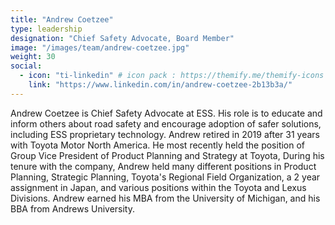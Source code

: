 ```yaml
---
title: "Andrew Coetzee"
type: leadership
designation: "Chief Safety Advocate, Board Member"
image: "/images/team/andrew-coetzee.jpg"
weight: 30
social:
  - icon: "ti-linkedin" # icon pack : https://themify.me/themify-icons
    link: "https://www.linkedin.com/in/andrew-coetzee-2b13b3a/"
---
```


Andrew Coetzee is Chief Safety Advocate at ESS. His role is to educate and inform others about 
road safety and encourage adoption of safer solutions, including ESS proprietary technology. 
Andrew retired in 2019 after 31 years with Toyota Motor North America. He most recently held 
the position of Group Vice President of Product Planning and Strategy at Toyota, During his 
tenure with the company, Andrew held many different positions in Product Planning, Strategic 
Planning, Toyota's Regional Field Organization, a 2 year assignment in Japan, and various positions 
within the Toyota and Lexus Divisions.  Andrew earned his MBA from the University of Michigan, 
and his BBA from Andrews University.
